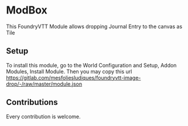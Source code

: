 # ModBox
This FoundryVTT Module allows dropping Journal Entry to the canvas as Tile

## Setup
To install this module, go to the World Configuration and Setup, Addon Modules, Install Module.
Then you may copy this url https://gitlab.com/mesfoliesludiques/foundryvtt-image-drop/-/raw/master/module.json

## Contributions
Every contribution is welcome.

